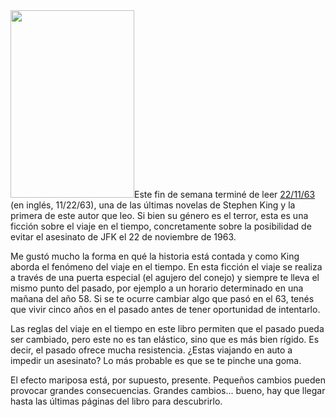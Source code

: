 <html><body><a href="/wp-content/uploads/2013/03/11-22-63_prop_embed.jpg"><img class="alignright size-medium wp-image-4409" title="Tapa original" src="/wp-content/uploads/2013/03/11-22-63_prop_embed-198x300.jpg" alt="" width="198" height="300"></a>Este fin de semana terminé de leer <a href="http://www.stephenking.com/library/novel/11_22_63.html" target="_blank">22/11/63</a> (en inglés, 11/22/63), una de las últimas novelas de Stephen King y la primera de este autor que leo. Si bien su género es el terror, esta es una ficción sobre el viaje en el tiempo, concretamente sobre la posibilidad de evitar el asesinato de JFK el 22 de noviembre de 1963.



Me gustó mucho la forma en qué la historia está contada y como King aborda el fenómeno del viaje en el tiempo. En esta ficción el viaje se realiza a través de una puerta especial (el agujero del conejo) y siempre te lleva el mismo punto del pasado, por ejemplo a un horario determinado en una mañana del año 58. Si se te ocurre cambiar algo que pasó en el 63, tenés que vivir cinco años en el pasado antes de tener oportunidad de intentarlo.



Las reglas del viaje en el tiempo en este libro permiten que el pasado pueda ser cambiado, pero este no es tan elástico, sino que es más bien rígido. Es decir, el pasado ofrece mucha resistencia. ¿Estas viajando en auto a impedir un asesinato? Lo más probable es que se te pinche una goma.



El efecto mariposa está, por supuesto, presente. Pequeños cambios pueden provocar grandes consecuencias. Grandes cambios... bueno, hay que llegar hasta las últimas páginas del libro para descubrirlo.</body></html>